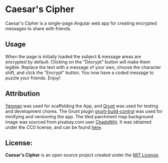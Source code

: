 # Caesar's Cipher
Caesar's Cipher is a single-page Angular web app for creating encrypted
messages to share with friends.

## Usage
When the page is initially loaded the subject & message areas are encrypted
by default. Clicking on the "Decrypt" button will make them legible.  Replace
the text with a message of your own, choose the character shift, and click
the "Encrypt" button.  You now have a coded message to puzzle your friends.
Enjoy!

## Attribution
[Yeoman](yeoman.io) was used for scaffolding the App, and
[Grunt](https://gruntjs.com/) was used for testing and development chores.
The Grunt plugin
[grunt-build-control](https://github.com/robwierzbowski/grunt-build-control)
was used for minifying and versioning the app.
The tiled parchment map background image was sourced from pixabay.com user [ChadoNihi](https://pixabay.com/en/users/ChadoNihi-634818/).  It was obtained
under the CC0 license, and can be found
[here](https://pixabay.com/en/map-background-parchment-seamless-574792/).

## License:
**Caesar's Cipher** is an open source project created under the
[MIT License](https://github.com/GreenGiraffe1/Item-Catalog/blob/master/LICENSE).
